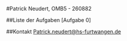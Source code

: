 #Patrick Neudert, OMB5 - 260882 

##Liste der Aufgaben 
[Aufgabe 0]

##Kontakt 
Patrick.neudert@hs-furtwangen.de
